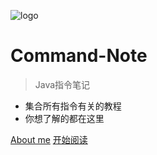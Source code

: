 <!-- _coverpage.md -->

![logo](https://wzjx.xyz/img/icon.svg)

# Command-Note

> Java指令笔记

- 集合所有指令有关的教程
- 你想了解的都在这里

[About me](https://wzjx.xyz)
[开始阅读](#介绍指令笔记)